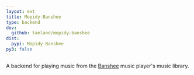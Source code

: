 ```yaml
---
layout: ext
title: Mopidy-Banshee
type: backend
dev:
  github: tamland/mopidy-banshee
dist:
  pypi: Mopidy-Banshee
py3: false
---
```


A backend for playing music from the [Banshee](http://banshee.fm/)
music player's music library.
